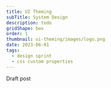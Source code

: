 ```yaml
---
title: UI Theming
subTitle: System Design
description: todo
gridShape: box
order: 1
thumbnail: ui-theming/images/logo.png
date: 2023-06-01
tags:
  - design sprint
  - css custom properties  
---
```


Draft post